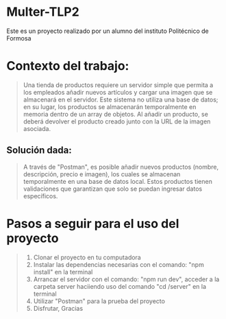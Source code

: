 # Multer-TLP2

Este es un proyecto realizado por un alumno del instituto Politécnico de Formosa

# Contexto del trabajo:

> Una tienda de productos requiere un servidor simple que permita a los empleados añadir nuevos artículos y cargar una imagen que se almacenará en el servidor. Este sistema no utiliza una base de datos; en su lugar, los productos se almacenarán temporalmente en memoria dentro de un array de objetos. Al añadir un producto, se deberá devolver el producto creado junto con la URL de la imagen asociada.

## Solución dada:

> A través de "Postman", es posible añadir nuevos productos (nombre, descripción, precio e imagen), los cuales se almacenan temporalmente en una base de datos local. Estos productos tienen validaciones que garantizan que solo se puedan ingresar datos específicos.

# Pasos a seguir para el uso del proyecto 

>  1. Clonar el proyecto en tu computadora
>  2. Instalar las dependencias necesarias con el comando: "npm install" en la terminal
>  3. Arrancar el servidor con el comando: "npm run dev", acceder a la carpeta server haciiendo uso del comando "cd /server" en la terminal
>  4. Utilizar "Postman" para la prueba del proyecto
>  5. Disfrutar, Gracias


